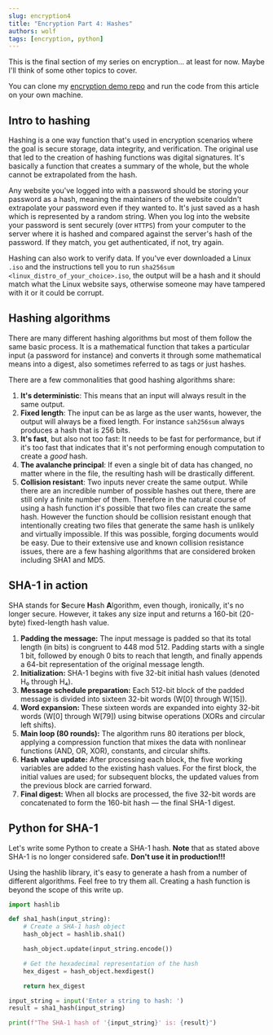 ```yaml
---
slug: encryption4
title: "Encryption Part 4: Hashes"
authors: wolf
tags: [encryption, python]
---
```


This is the final section of my series on encryption... at least for now. Maybe I'll think of some other topics to cover.

You can clone my [encryption demo repo](https://github.com/wolf-math/encryption-demo) and run the code from this article on your own machine.


## Intro to hashing

Hashing is a one way function that's used in encryption scenarios where the goal is secure storage, data integrity, and verification. The original use that led to the creation of hashing functions was digital signatures. It's basically a function that creates a summary of the whole, but the whole cannot be extrapolated from the hash. 

<!-- truncate -->

Any website you've logged into with a password should be storing your password as a hash, meaning the maintainers of the website couldn't extrapolate your password even if they wanted to. It's just saved as a hash which is represented by a random string. When you log into the website your password is sent securely (over `HTTPS`) from your computer to the server where it is hashed and compared against the server's hash of the password. If they match, you get authenticated, if not, try again.

Hashing can also work to verify data. If you've ever downloaded a Linux `.iso` and the instructions tell you to run `sha256sum <linux_distro_of_your_choice>.iso`, the output will be a hash and it should match what the Linux website says, otherwise someone may have tampered with it or it could be corrupt. 

## Hashing algorithms

There are many different hashing algorithms but most of them follow the same basic process. It is a mathematical function that takes a particular input (a password for instance) and converts it through some mathematical means into a digest, also sometimes referred to as tags or just hashes. 

There are a few commonalities that good hashing algorithms share:

1. **It's deterministic**: This means that an input will always result in the same output.
2. **Fixed length**: The input can be as large as the user wants, however, the output will always be a fixed length. For instance `sah256sum` always produces a hash that is 256 bits. 
3. **It's fast**, but also not too fast: It needs to be fast for performance, but if it's too fast that indicates that it's not performing enough computation to create a _good_ hash.
4. **The avalanche principal**: If even a single bit of data has changed, no matter where in the file, the resulting hash will be drastically different.
5. **Collision resistant**: Two inputs never create the same output. While there are an incredible number of possible hashes out there, there are still only a finite number of them. Therefore in the natural course of using a hash function it's possible that two files can create the same hash. However the function should be collision resistant enough that intentionally creating two files that generate the same hash is unlikely and virtually impossible. If this was possible, forging documents would be easy. Due to their extensive use and known collision resistance issues, there are a few hashing algorithms that are considered broken including SHA1 and MD5.

## SHA-1 in action

SHA stands for **S**ecure **H**ash **A**lgorithm, even though, ironically, it's no longer secure. However, it takes any size input and returns a 160-bit (20-byte) fixed-length hash value.

1. **Padding the message:**
The input message is padded so that its total length (in bits) is congruent to 448 mod 512.
Padding starts with a single 1 bit, followed by enough 0 bits to reach that length, and finally appends a 64-bit representation of the original message length.
2. **Initialization:**
SHA-1 begins with five 32-bit initial hash values (denoted H₀ through H₄).
3. **Message schedule preparation:**
Each 512-bit block of the padded message is divided into sixteen 32-bit words (W[0] through W[15]).
4. **Word expansion:**
These sixteen words are expanded into eighty 32-bit words (W[0] through W[79]) using bitwise operations (XORs and circular left shifts).
5. **Main loop (80 rounds):**
The algorithm runs 80 iterations per block, applying a compression function that mixes the data with nonlinear functions (AND, OR, XOR), constants, and circular shifts.
6. **Hash value update:**
After processing each block, the five working variables are added to the existing hash values. For the first block, the initial values are used; for subsequent blocks, the updated values from the previous block are carried forward.
7. **Final digest:**
When all blocks are processed, the five 32-bit words are concatenated to form the 160-bit hash — the final SHA-1 digest.

## Python for SHA-1

Let's write some Python to create a SHA-1 hash. **Note** that as stated above SHA-1 is no longer considered safe. **Don't use it in production!!!** 

Using the hashlib library, it's easy to generate a hash from a number of different algorithms. Feel free to try them all. Creating a hash function is beyond the scope of this write up.


```python
import hashlib

def sha1_hash(input_string):
    # Create a SHA-1 hash object
    hash_object = hashlib.sha1()

    hash_object.update(input_string.encode())

    # Get the hexadecimal representation of the hash
    hex_digest = hash_object.hexdigest()

    return hex_digest

```


```python
input_string = input('Enter a string to hash: ')
result = sha1_hash(input_string)

print(f"The SHA-1 hash of '{input_string}' is: {result}")

```